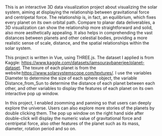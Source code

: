This is an interactive 3D data visualization project about visualizing the solar system, aiming at displaying the relationship between gravitational force and centripetal force. The relationship is, in fact, an equilibrium, which fixes every planet on its own orbital path. Compare to planar data deliverables, a 3D visualization can show the relationship more straightforward and solid, also more aesthetically appealing. It also helps in comprehending the vast distances between planets and other celestial bodies, providing a more realistic sense of scale, distance, and the spatial relationships within the solar system.

This project is written in Vue, using THREE.js. The dataset I applied is from Kaggle: https://www.kaggle.com/datasets/iamsouravbanerjee/planet-dataset. The texure of each planet is from the website:https://www.solarsystemscope.com/textures/. I use the variables Diameter to determine the size of each sphere object, the variable Distance_from_Sun to determine the distance of each planet between each other, and other variables to display the features of each planet on its own interactive pop up window.

In this project, I enabled zoomming and panning so that users can deeply explore the universe. Users can also explore more stories of the planets by double clicking them. The pop up window on the right hand side after double-click will display the numeric value of gravitational force and centripetal force, also other features of the planet such as its mass, diameter, rotation period and so on. 